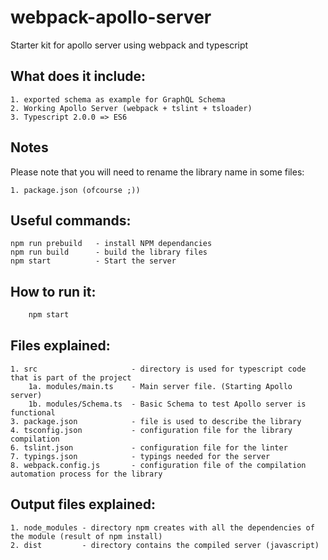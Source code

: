 # webpack-apollo-server

Starter kit for apollo server using webpack and typescript

What does it include:
----
    1. exported schema as example for GraphQL Schema
    2. Working Apollo Server (webpack + tslint + tsloader)
    3. Typescript 2.0.0 => ES6

Notes
----
Please note that you will need to rename the library name in some files:

    1. package.json (ofcourse ;))

Useful commands:
----
    npm run prebuild   - install NPM dependancies
    npm run build      - build the library files
    npm start          - Start the server

How to run it:
----
```bash
	npm start
```

Files explained:
----
    1. src                     - directory is used for typescript code that is part of the project
        1a. modules/main.ts    - Main server file. (Starting Apollo server)
        1b. modules/Schema.ts  - Basic Schema to test Apollo server is functional
    3. package.json            - file is used to describe the library
    4. tsconfig.json           - configuration file for the library compilation
    6. tslint.json             - configuration file for the linter
    7. typings.json            - typings needed for the server
    8. webpack.config.js       - configuration file of the compilation automation process for the library

Output files explained:
----
    1. node_modules - directory npm creates with all the dependencies of the module (result of npm install)
    2. dist         - directory contains the compiled server (javascript)

